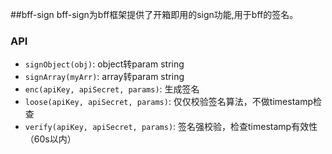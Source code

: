 ##bff-sign
bff-sign为bff框架提供了开箱即用的sign功能,用于bff的签名。

### API
- `signObject(obj)`: object转param string
- `signArray(myArr)`: array转param string
- `enc(apiKey, apiSecret, params)`: 生成签名
- `loose(apiKey, apiSecret, params)`: 仅仅校验签名算法，不做timestamp检查
- `verify(apiKey, apiSecret, params)`: 签名强校验，检查timestamp有效性（60s以内）





















